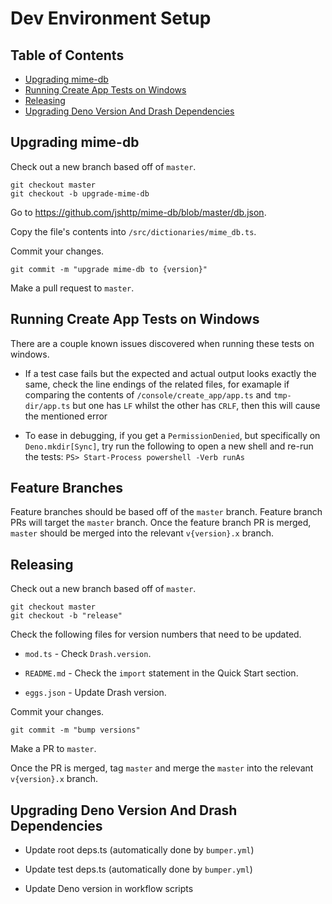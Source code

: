 # Dev Environment Setup

## Table of Contents

* [Upgrading mime-db](#upgrading-mime-db)
* [Running Create App Tests on Windows](#running-create-app-tests-on-windows)
* [Releasing](#releasing)
* [Upgrading Deno Version And Drash Dependencies](#upgrading-deno-version-and-drash-dependencies)

## Upgrading mime-db

Check out a new branch based off of `master`.

```
git checkout master
git checkout -b upgrade-mime-db
```

Go to https://github.com/jshttp/mime-db/blob/master/db.json.

Copy the file's contents into `/src/dictionaries/mime_db.ts`.

Commit your changes.

```
git commit -m "upgrade mime-db to {version}"
```

Make a pull request to `master`.

## Running Create App Tests on Windows

There are a couple known issues discovered when running these tests on windows.

* If a test case fails but the expected and actual output looks exactly the same, check the line endings of the related files, for examaple if comparing the contents of `/console/create_app/app.ts` and `tmp-dir/app.ts` but one has `LF` whilst the other has `CRLF`, then this will cause the mentioned error

* To ease in debugging, if you get a `PermissionDenied`, but specifically on ` Deno.mkdir[Sync]`, try run the following to open a new shell and re-run the tests: `PS> Start-Process powershell -Verb runAs`

## Feature Branches

Feature branches should be based off of the `master` branch. Feature branch PRs will target the `master` branch. Once the feature branch PR is merged, `master` should be merged into the relevant `v{version}.x` branch.

## Releasing

Check out a new branch based off of `master`.

```
git checkout master
git checkout -b "release"
```

Check the following files for version numbers that need to be updated.

* `mod.ts` - Check `Drash.version`.

* `README.md` - Check the `import` statement in the Quick Start section.

* `eggs.json` - Update Drash version.

Commit your changes.

```
git commit -m "bump versions"
```

Make a PR to `master`.

Once the PR is merged, tag `master` and merge the `master` into the relevant `v{version}.x` branch.

## Upgrading Deno Version And Drash Dependencies

* Update root deps.ts (automatically done by `bumper.yml`)

* Update test deps.ts (automatically done by `bumper.yml`)

* Update Deno version in workflow scripts
